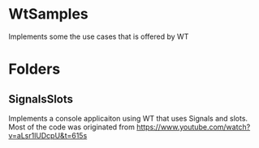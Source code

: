 # WtSamples
Implements some the use cases that is offered by WT


# Folders

## SignalsSlots
Implements a console applicaiton using WT that uses Signals and slots. Most of the code was originated from https://www.youtube.com/watch?v=aLsr1lUDcpU&t=615s


